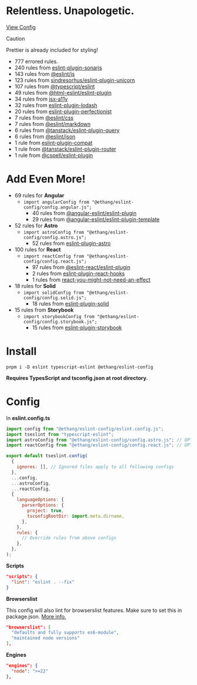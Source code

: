 # Relentless. Unapologetic.

[View Config](https://eslint-config-ethang.pages.dev/rules)

> [!CAUTION]
> Prettier is already included for styling!

- 777 errored rules.
- 240 rules from [eslint-plugin-sonarjs](https://github.com/SonarSource/SonarJS/blob/master/packages/jsts/src/rules/README.md)
- 143 rules from [@eslint/js](https://github.com/eslint/eslint/tree/main/packages/js)
- 123 rules from [sindresorhus/eslint-plugin-unicorn](https://github.com/sindresorhus/eslint-plugin-unicorn)
- 107 rules from [@typescript/eslint](https://github.com/typescript-eslint/typescript-eslint)
- 49 rules from [@html-eslint/eslint-plugin](https://github.com/html-eslint/html-eslint)
- 34 rules from [jsx-a11y](https://github.com/jsx-eslint/eslint-plugin-jsx-a11y)
- 32 rules from [eslint-plugin-lodash](https://github.com/wix-incubator/eslint-plugin-lodash)
- 20 rules from [eslint-plugin-perfectionist](https://github.com/azat-io/eslint-plugin-perfectionist)
- 7 rules from [@eslint/css](https://github.com/eslint/css)
- 7 rules from [@eslint/markdown](https://github.com/eslint/markdown)
- 6 rules from [@tanstack/eslint-plugin-query](https://tanstack.com/query/latest/docs/eslint/eslint-plugin-query)
- 6 rules from [@eslint/json](https://github.com/eslint/json)
- 1 rule from [eslint-plugin-compat](https://github.com/amilajack/eslint-plugin-compat)
- 1 rule from [@tanstack/eslint-plugin-router](https://tanstack.com/router/latest/docs/eslint/eslint-plugin-router)
- 1 rule from [@cspell/eslint-plugin](https://github.com/streetsidesoftware/cspell/tree/main/packages/cspell-eslint-plugin)

# Add Even More!

- 69 rules for **Angular**
  - `import angularConfig from "@ethang/eslint-config/config.angular.js";`
    - 40 rules from [@angular-eslint/eslint-plugin](https://github.com/angular-eslint/angular-eslint/blob/main/packages/eslint-plugin/README.md)
    - 29 rules from [@angular-eslint/eslint-plugin-template](https://github.com/angular-eslint/angular-eslint/blob/main/packages/eslint-plugin-template/README.md)
- 52 rules for **Astro**
  - `import astroConfig from "@ethang/eslint-config/config.astro.js";`
    - 52 rules from [eslint-plugin-astro](https://github.com/ota-meshi/eslint-plugin-astro)
- 100 rules for **React**
  - `import reactConfig from "@ethang/eslint-config/config.react.js";`
    - 97 rules from [@eslint-react/eslint-plugin](https://eslint-react.xyz/)
    - 2 rules from [eslint-plugin-react-hooks](https://github.com/facebook/react/tree/main/packages/eslint-plugin-react-hooks)
    - 1 rules from [react-you-might-not-need-an-effect](https://github.com/NickvanDyke/eslint-plugin-react-you-might-not-need-an-effect)
- 18 rules for **Solid**
  - `import solidConfig from "@ethang/eslint-config/config.solid.js";`
    - 18 rules from [eslint-plugin-solid](https://github.com/solidjs-community/eslint-plugin-solid)
- 15 rules from **Storybook**
  - `import storybookConfig from "@ethang/eslint-config/config.storybook.js";`
    - 15 rules from [eslint-plugin-storybook](https://github.com/storybookjs/eslint-plugin-storybook)

# Install

`pnpm i -D eslint typescript-eslint @ethang/eslint-config`

**Requires TypesScript and tsconfig.json at root directory.**

# Config

In **eslint.config.ts**

```js
import config from "@ethang/eslint-config/eslint.config.js";
import tseslint from "typescript-eslint";
import astroConfig from "@ethang/eslint-config/config.astro.js"; // OPTIONAL
import reactConfig from "@ethang/eslint-config/config.react.js"; // OPTIONAL

export default tseslint.config(
  {
    ignores: [], // Ignored files apply to all following configs
  },
  ...config,
  ...astroConfig,
  ...reactConfig,
  {
    languageOptions: {
      parserOptions: {
        project: true,
        tsconfigRootDir: import.meta.dirname,
      },
    },
    rules: {
      // Override rules from above configs
    },
  },
);
```

**Scripts**

```json
"scripts": {
  "lint": "eslint . --fix"
}
```

**Browserslist**

This config will also lint for browserslist features. Make sure to set this in package.json. [More info.](https://github.com/browserslist/browserslist)

```json
"browserslist": [
  "defaults and fully supports es6-module",
  "maintained node versions"
],
```

**Engines**

```json
"engines": {
  "node": ">=22"
},
```
